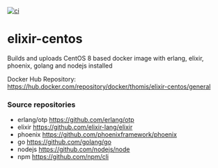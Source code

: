 [![ci](https://github.com/thomis/elixir-centos/actions/workflows/ci.yml/badge.svg)](https://github.com/thomis/elixir-centos/actions/workflows/ci.yml)

# elixir-centos
Builds and uploads CentOS 8 based docker image with erlang, elixir, phoenix, golang and nodejs installed

Docker Hub Repository: https://hub.docker.com/repository/docker/thomis/elixir-centos/general

### Source repositories
- erlang/otp https://github.com/erlang/otp
- elixir https://github.com/elixir-lang/elixir
- phoenix https://github.com/phoenixframework/phoenix
- go https://github.com/golang/go
- nodejs https://github.com/nodejs/node
- npm https://github.com/npm/cli
